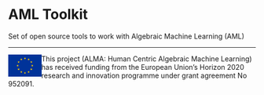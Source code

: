 # AML Toolkit

Set of open source tools to work with Algebraic Machine Learning (AML)

---

<img src="./docs/rst/figures/eu_flag.jpg" alt="eu_flag" height="45" align="left" >

This project (ALMA: Human Centric Algebraic Machine Learning) has received funding from the European Union’s Horizon 2020 research and innovation programme under grant agreement No 952091.
